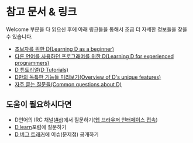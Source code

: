 # 참고 문서 & 링크

Welcome 부분을 다 읽으신 후에 아래 링크들을 통해서 조금 더 자세한 정보들을 찾을 수 있습니다.

* [초보자를 위한 D(Learning D as a beginner)](http://ddili.org/ders/d.en/index.html)
* [다른 언어를 사용하던 프로그래머를 위한 D(Learning D for experienced programmers)](http://wiki.dlang.org/Coming_From)
* [D 튜토리얼(D Tutorials)](https://wiki.dlang.org/Tutorials)
* [D만의 독특한 기능들 미리보기(Overview of D's unique features)](http://dlang.org/overview.html)
* [자주 묻는 질문들(Common questions about D)](http://dlang.org/faq.html)

## 도움이 필요하시다면
* D언어의 IRC 채널([#d](irc://irc.freenode.net/d/))에서 질문하기([웹 브라우저 인터페이스 접속](https://kiwiirc.com/client/irc.freenode.net/d/))
* [D.learn](http://forum.dlang.org/group/learn/)포럼에 질문하기
* [D 버그 트래커](https://issues.dlang.org/)에 이슈(문제점) 공개하기
